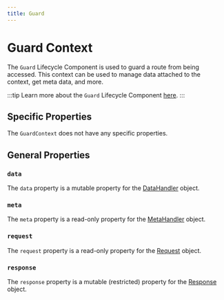```yaml
---
title: Guard
---
```


# Guard Context

The `Guard` Lifecycle Component is used to guard a route from being accessed. This context can be used to manage data attached to the context, get meta data, and more.

:::tip
Learn more about the `Guard` Lifecycle Component [here][guards].
:::

## Specific Properties

The `GuardContext` does not have any specific properties.

## General Properties

### `data`

The `data` property is a mutable property for the [DataHandler][data_handler] object.

### `meta`

The `meta` property is a read-only property for the [MetaHandler][meta_handler] object.

### `request`

The `request` property is a read-only property for the [Request][request] object.

### `response`

The `response` property is a mutable (restricted) property for the [Response][response] object.

[guards]: ../lifecycle-components/guards.md
[data_handler]: ./core/data_handler.md
[meta_handler]: ./core/meta_handler.md
[request]: ../request/index.md
[response]: ../response/index.md
